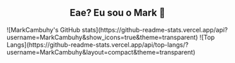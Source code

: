 <div align="center">
    <h2>Eae? Eu sou o Mark 👋</h2>
</div>

<div>
  ![MarkCambuhy's GitHub stats](https://github-readme-stats.vercel.app/api?username=MarkCambuhy&show_icons=true&theme=transparent)
  ![Top Langs](https://github-readme-stats.vercel.app/api/top-langs/?username=MarkCambuhy&layout=compact&theme=transparent)
</div>



